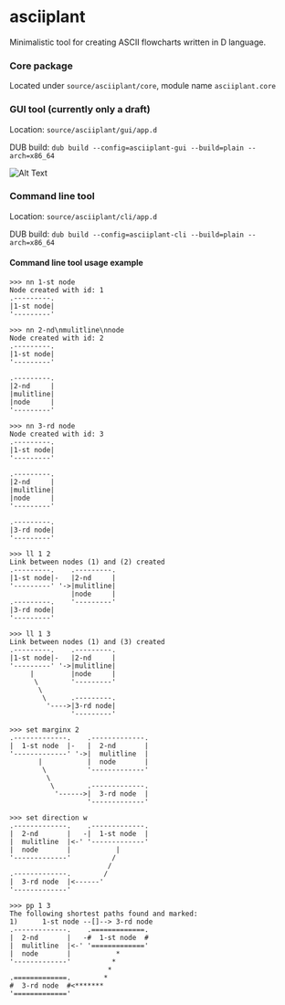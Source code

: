 # asciiplant
Minimalistic tool for creating ASCII flowcharts written in D language.

### Core package
Located under `source/asciiplant/core`, module name `asciiplant.core`

### GUI tool (currently only a draft)
Location: `source/asciiplant/gui/app.d`

DUB build: `dub build --config=asciiplant-gui --build=plain --arch=x86_64`

![Alt Text](https://media.giphy.com/media/fSLeUc8nmSzATCVKX5/giphy.gif)


### Command line tool
Location: `source/asciiplant/cli/app.d`

DUB build: `dub build --config=asciiplant-cli --build=plain --arch=x86_64`

#### Command line tool usage example
```
>>> nn 1-st node
Node created with id: 1
.---------.
|1-st node|
'---------'

>>> nn 2-nd\nmulitline\nnode
Node created with id: 2
.---------.
|1-st node|
'---------'

.---------.
|2-nd     |
|mulitline|
|node     |
'---------'

>>> nn 3-rd node
Node created with id: 3
.---------.
|1-st node|
'---------'

.---------.
|2-nd     |
|mulitline|
|node     |
'---------'

.---------.
|3-rd node|
'---------'

>>> ll 1 2
Link between nodes (1) and (2) created
.---------.    .---------.
|1-st node|-   |2-nd     |
'---------' '->|mulitline|
               |node     |
.---------.    '---------'
|3-rd node|
'---------'

>>> ll 1 3
Link between nodes (1) and (3) created
.---------.    .---------.
|1-st node|-   |2-nd     |
'---------' '->|mulitline|
     |         |node     |
      \        '---------'
       \
        \      .---------.
         '---->|3-rd node|
               '---------'

>>> set marginx 2
.-------------.    .-------------.
|  1-st node  |-   |  2-nd       |
'-------------' '->|  mulitline  |
       |           |  node       |
        \          '-------------'
         \
          \        .-------------.
           '------>|  3-rd node  |
                   '-------------'

>>> set direction w
.-------------.    .-------------.
|  2-nd       |   -|  1-st node  |
|  mulitline  |<-' '-------------'
|  node       |           |
'-------------'          /
                        /
.-------------.        /
|  3-rd node  |<------'
'-------------'

>>> pp 1 3
The following shortest paths found and marked:
1)      1-st node --[]--> 3-rd node
.-------------.    .=============.
|  2-nd       |   -#  1-st node  #
|  mulitline  |<-' '============='
|  node       |           *
'-------------'          *
                        *
.=============.        *
#  3-rd node  #<*******
'============='
```
